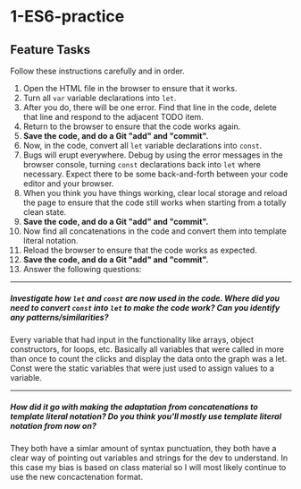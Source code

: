 # 1-ES6-practice

## Feature Tasks

Follow these instructions carefully and in order.

1. Open the HTML file in the browser to ensure that it works.
2. Turn all `var` variable declarations into `let`.
3. After you do, there will be one error. Find that line in the code, delete that line and respond to the adjacent TODO item.
4. Return to the browser to ensure that the code works again.
5. **Save the code, and do a Git "add" and "commit".**
6. Now, in the code, convert all `let` variable declarations into `const`.
7. Bugs will erupt everywhere. Debug by using the error messages in the browser console, turning `const` declarations back into `let` where necessary. Expect there to be some back-and-forth between your code editor and your browser.
8. When you think you have things working, clear local storage and reload the page to ensure that the code still works when starting from a totally clean state.
9. **Save the code, and do a Git "add" and "commit".**
10. Now find all concatenations in the code and convert them into template literal notation.
11. Reload the browser to ensure that the code works as expected.
12. **Save the code, and do a Git "add" and "commit".**
13. Answer the following questions:

---

##### Investigate how `let` and `const` are now used in the code. Where did you need to convert `const` into `let` to make the code work? Can you identify any patterns/similarities?

Every variable that had input in the functionality like arrays, object constructors, for loops, etc. Basically all variables that were called in more than once to count the clicks and display the data onto the graph was a let. Const were the static variables that were just used to assign values to a variable.

---

##### How did it go with making the adaptation from concatenations to template literal notation? Do you think you'll mostly use template literal notation from now on?

They both have a simlar amount of syntax punctuation, they both have a clear way of pointing out variables and strings for the dev to understand. In this case my bias is based on class material so I will most likely continue to use the new concactenation format.
